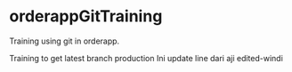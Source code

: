 # orderappGitTraining

Training using git in orderapp.

Training to get latest branch production
Ini update line dari aji
edited-windi
